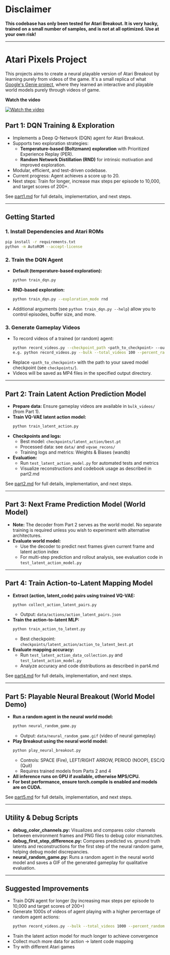 # Disclaimer

**This codebase has only been tested for Atari Breakout. It is very hacky, trained on a small number of samples, and is not at all optimized. Use at your own risk!**

---

# Atari Pixels Project

This projects aims to create a neural playable version of Atari Breakout by learning purely from videos of the game. It's a small replica of what [Google's Genie project](https://deepmind.google/discover/blog/genie-2-a-large-scale-foundation-world-model/), where they learned an interactive and playable world models purely through videos of game.

**Watch the video**

[![Watch the video](https://img.youtube.com/vi/H8Eh1HlLzZM/0.jpg)](https://www.youtube.com/watch?v=H8Eh1HlLzZM)


## Part 1: DQN Training & Exploration
- Implements a Deep Q-Network (DQN) agent for Atari Breakout.
- Supports two exploration strategies:
  - **Temperature-based (Boltzmann) exploration** with Prioritized Experience Replay (PER).
  - **Random Network Distillation (RND)** for intrinsic motivation and improved exploration.
- Modular, efficient, and test-driven codebase.
- Current progress: Agent achieves a score up to 20.
- Next steps: Train for longer, increase max steps per episode to 10,000, and target scores of 200+.

See [part1.md](part1.md) for full details, implementation, and next steps.

---

## Getting Started

### 1. Install Dependencies and Atari ROMs
```bash
pip install -r requirements.txt
python -m AutoROM --accept-license
```

### 2. Train the DQN Agent
- **Default (temperature-based exploration):**
  ```bash
  python train_dqn.py
  ```
- **RND-based exploration:**
  ```bash
  python train_dqn.py --exploration_mode rnd
  ```
- Additional arguments (see `python train_dqn.py --help`) allow you to control episodes, buffer size, and more.

### 3. Generate Gameplay Videos
- To record videos of a trained (or random) agent:
  ```bash
  python record_videos.py --checkpoint_path <path_to_checkpoint> --output_dir videos/
  e.g. python record_videos.py --bulk --total_videos 100 --percent_random 15 --output_dir bulk_videos
  ```
- Replace `<path_to_checkpoint>` with the path to your saved model checkpoint (see `checkpoints/`).
- Videos will be saved as MP4 files in the specified output directory.

---

## Part 2: Train Latent Action Prediction Model
- **Prepare data:** Ensure gameplay videos are available in `bulk_videos/` (from Part 1).
- **Train VQ-VAE latent action model:**
  ```bash
  python train_latent_action.py
  ```
- **Checkpoints and logs:**
  - Best model: `checkpoints/latent_action/best.pt`
  - Processed data: see `data/` and `vqvae_recons/`
  - Training logs and metrics: Weights & Biases (wandb)
- **Evaluation:**
  - Run `test_latent_action_model.py` for automated tests and metrics
  - Visualize reconstructions and codebook usage as described in part2.md

See [part2.md](part2.md) for full details, implementation, and next steps.

---

## Part 3: Next Frame Prediction Model (World Model)
- **Note:** The decoder from Part 2 serves as the world model. No separate training is required unless you wish to experiment with alternative architectures.
- **Evaluate world model:**
  - Use the decoder to predict next frames given current frame and latent action index
  - For multi-step prediction and rollout analysis, see evaluation code in `test_latent_action_model.py`

---

## Part 4: Train Action-to-Latent Mapping Model
- **Extract (action, latent_code) pairs using trained VQ-VAE:**
  ```bash
  python collect_action_latent_pairs.py
  ```
  - Output: `data/actions/action_latent_pairs.json`
- **Train the action-to-latent MLP:**
  ```bash
  python train_action_to_latent.py
  ```
  - Best checkpoint: `checkpoints/latent_action/action_to_latent_best.pt`
- **Evaluate mapping accuracy:**
  - Run `test_latent_action_data_collection.py` and `test_latent_action_model.py`
  - Analyze accuracy and code distributions as described in part4.md

See [part4.md](part4.md) for full details, implementation, and next steps.

---

## Part 5: Playable Neural Breakout (World Model Demo)
- **Run a random agent in the neural world model:**
  ```bash
  python neural_random_game.py
  ```
  - Output: `data/neural_random_game.gif` (video of neural gameplay)
- **Play Breakout using the neural world model:**
  ```bash
  python play_neural_breakout.py
  ```
  - Controls: SPACE (Fire), LEFT/RIGHT ARROW, PERIOD (NOOP), ESC/Q (Quit)
  - Requires trained models from Parts 2 and 4
- **All inference runs on GPU if available, otherwise MPS/CPU.**
- **For best performance, ensure torch.compile is enabled and models are on CUDA.**

See [part5.md](part5.md) for full details, implementation, and next steps.

---

## Utility & Debug Scripts
- **debug_color_channels.py:** Visualizes and compares color channels between environment frames and PNG files to debug color mismatches.
- **debug_first_step_difference.py:** Compares predicted vs. ground truth latents and reconstructions for the first step of the neural random game, helping debug model discrepancies.
- **neural_random_game.py:** Runs a random agent in the neural world model and saves a GIF of the generated gameplay for qualitative evaluation.

---
## Suggested Improvements
- Train DQN agent for longer (by increasing max steps per episode to 10,000 and target scores of 200+)
- Generate 1000s of videos of agent playing with a higher percentage of random agent actions:
  ```bash
  python record_videos.py --bulk --total_videos 1000 --percent_random 20 --output_dir bulk_videos
  ```
- Train the latent action model for much longer to achieve convergence
- Collect much more data for action → latent code mapping
- Try with different Atari games
